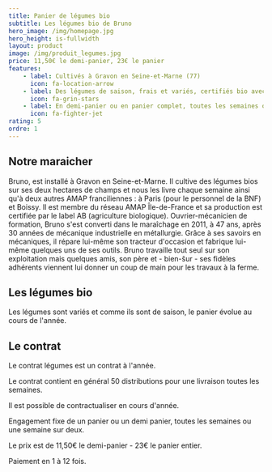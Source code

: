 ```yaml
---
title: Panier de légumes bio
subtitle: Les légumes bio de Bruno
hero_image: /img/homepage.jpg
hero_height: is-fullwidth
layout: product
image: /img/produit_legumes.jpg
price: 11,50€ le demi-panier, 23€ le panier
features:
    - label: Cultivés à Gravon en Seine-et-Marne (77)
      icon: fa-location-arrow
    - label: Des légumes de saison, frais et variés, certifiés bio avec le label AB.
      icon: fa-grin-stars
    - label: En demi-panier ou en panier complet, toutes les semaines ou tous les 15 jours.
      icon: fa-fighter-jet
rating: 5
ordre: 1
---
```



## Notre maraicher

Bruno, est installé à Gravon en Seine-et-Marne. Il cultive des légumes bios sur ses deux hectares de champs et nous les livre chaque semaine ainsi qu'à deux autres AMAP franciliennes : à Paris (pour le personnel de la BNF) et Boissy. Il est membre du réseau AMAP Île-de-France et sa production est certifiée par le label AB (agriculture biologique). Ouvrier-mécanicien de formation, Bruno s'est converti dans le maraîchage en 2011, à 47 ans, après 30 années de mécanique industrielle en métallurgie. Grâce à ses savoirs en mécaniques, il répare lui-même son tracteur d'occasion et fabrique lui-même quelques uns de ses outils. Bruno travaille tout seul sur son exploitation mais quelques amis, son père et - bien-ŝur - ses fidèles adhérents viennent lui donner un coup de main pour les travaux à la ferme.

## Les légumes bio

Les légumes sont variés et comme ils sont de saison, le panier évolue au cours de l'année.


## Le contrat

Le contrat légumes est un contrat à l'année.

Le contrat contient en général 50 distributions pour une livraison toutes les semaines.

Il est possible de contractualiser en cours d'année.

Engagement fixe de un panier ou un demi panier, toutes les semaines ou une semaine sur deux.

Le prix est de 11,50€ le demi-panier - 23€ le panier entier.

Paiement en 1 à 12 fois.
